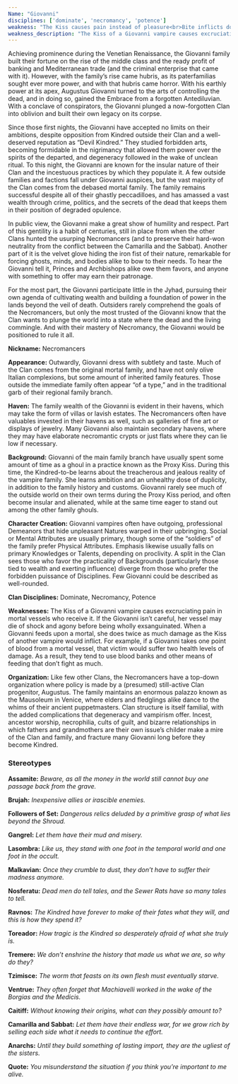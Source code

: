 ```yaml
---
Name: "Giovanni"
disciplines: ['dominate', 'necromancy', 'potence']
weakness: "The Kiss causes pain instead of pleasure<br>Bite inflicts double damage"
weakness_description: "The Kiss of a Giovanni vampire causes excruciating pain in mortal vessels who receive it. If the Giovanni isn’t careful, her vessel may die of shock and agony before being wholly exsanguinated. When a Giovanni feeds upon a mortal, she does twice as much damage as the Kiss of another vampire would inflict. For example, if a Giovanni takes one point of blood from a mortal vessel, that victim would suffer two health levels of damage. As a result, they tend to use blood banks and other means of feeding that don’t fight as much."
---
```


<p>Achieving prominence during the Venetian Renaissance, the Giovanni family built their fortune on the rise of the middle class and the ready profit of banking and Mediterranean trade (and the criminal enterprise that came with it). However, with the family’s rise came hubris, as its paterfamilias sought ever more power, and with that hubris came horror. With his earthly power at its apex, Augustus Giovanni turned to the arts of controlling the dead, and in doing so, gained the Embrace from a forgotten Antediluvian. With a conclave of conspirators, the Giovanni plunged a now-forgotten Clan into oblivion and built their own legacy on its corpse.</p><p>Since those first nights, the Giovanni have accepted no limits on their ambitions, despite opposition from Kindred outside their Clan and a well-deserved reputation as “Devil Kindred.” They studied forbidden arts, becoming formidable in the nigrimancy that allowed them power over the spirits of the departed, and degeneracy followed in the wake of unclean ritual. To this night, the Giovanni are known for the insular nature of their Clan and the incestuous practices by which they populate it. A few outside families and factions fall under Giovanni auspices, but the vast majority of the Clan comes from the debased mortal family. The family remains successful despite all of their ghastly peccadilloes, and has amassed a vast wealth through crime, politics, and the secrets of the dead that keeps them in their position of degraded opulence.</p><p>In public view, the Giovanni make a great show of humility and respect. Part of this gentility is a habit of centuries, still in place from when the other Clans hunted the usurping Necromancers (and to preserve their hard-won neutrality from the conflict between the Camarilla and the Sabbat). Another part of it is the velvet glove hiding the iron fist of their nature, remarkable for forcing ghosts, minds, and bodies alike to bow to their needs. To hear the Giovanni tell it, Princes and Archbishops alike owe them favors, and anyone with something to offer may earn their patronage.</p><p>For the most part, the Giovanni participate little in the Jyhad, pursuing their own agenda of cultivating wealth and building a foundation of power in the lands beyond the veil of death. Outsiders rarely comprehend the goals of the Necromancers, but only the most trusted of the Giovanni know that the Clan wants to plunge the world into a state where the dead and the living commingle. And with their mastery of Necromancy, the Giovanni would be positioned to rule it all.</p><p><b>Nickname:</b> Necromancers</p><p><b>Appearance:</b> Outwardly, Giovanni dress with subtlety and taste. Much of the Clan comes from the original mortal family, and have not only olive Italian complexions, but some amount of inherited family features. Those outside the immediate family often appear “of a type,” and in the traditional garb of their regional family branch.</p><p><b>Haven:</b> The family wealth of the Giovanni is evident in their havens, which may take the form of villas or lavish estates. The Necromancers often have valuables invested in their havens as well, such as galleries of fine art or displays of jewelry. Many Giovanni also maintain secondary havens, where they may have elaborate necromantic crypts or just flats where they can lie low if necessary.</p><p><b>Background:</b> Giovanni of the main family branch have usually spent some amount of time as a ghoul in a practice known as the Proxy Kiss. During this time, the Kindred-to-be learns about the treacherous and jealous reality of the vampire family. She learns ambition and an unhealthy dose of duplicity, in addition to the family history and customs. Giovanni rarely see much of the outside world on their own terms during the Proxy Kiss period, and often become insular and alienated, while at the same time eager to stand out among the other family ghouls.</p><p><b>Character Creation:</b> Giovanni vampires often have outgoing, professional Demeanors that hide unpleasant Natures warped in their upbringing. Social or Mental Attributes are usually primary, though some of the “soldiers” of the family prefer Physical Attributes. Emphasis likewise usually falls on primary Knowledges or Talents, depending on proclivity. A split in the Clan sees those who favor the practicality of Backgrounds (particularly those tied to wealth and exerting influence) diverge from those who prefer the forbidden puissance of Disciplines. Few Giovanni could be described as well-rounded.</p><p><b>Clan Disciplines:</b> Dominate, Necromancy, Potence</p><p><b>Weaknesses:</b> The Kiss of a Giovanni vampire causes excruciating pain in mortal vessels who receive it. If the Giovanni isn’t careful, her vessel may die of shock and agony before being wholly exsanguinated. When a Giovanni feeds upon a mortal, she does twice as much damage as the Kiss of another vampire would inflict. For example, if a Giovanni takes one point of blood from a mortal vessel, that victim would suffer two health levels of damage. As a result, they tend to use blood banks and other means of feeding that don’t fight as much.</p><p><b>Organization:</b> Like few other Clans, the Necromancers have a top-down organization where policy is made by a (presumed) still-active Clan progenitor, Augustus. The family maintains an enormous palazzo known as the Mausoleum in Venice, where elders and fledglings alike dance to the whims of their ancient puppetmasters. Clan structure is itself familial, with the added complications that degeneracy and vampirism offer. Incest, ancestor worship, necrophilia, cults of guilt, and bizarre relationships in which fathers and grandmothers are their own issue’s childer make a mire of the Clan and family, and fracture many Giovanni long before they become Kindred.</p><div class=ttlStereo><h3>Stereotypes</h3><p><b>Assamite:</b> <i>Beware, as all the money in the world still cannot buy one passage back from the grave.</i></p><p><b>Brujah:</b> <i>Inexpensive allies or irascible enemies.</i></p><p><b>Followers of Set:</b> <i>Dangerous relics deluded by a primitive grasp of what lies beyond the Shroud.</i></p><p><b>Gangrel:</b> <i>Let them have their mud and misery.</i></p><p><b>Lasombra:</b> <i>Like us, they stand with one foot in the temporal world and one foot in the occult.</i></p><p><b>Malkavian:</b> <i>Once they crumble to dust, they don’t have to suffer their madness anymore.</i></p><p><b>Nosferatu:</b> <i>Dead men do tell tales, and the Sewer Rats have so many tales to tell.</i></p><p><b>Ravnos:</b> <i>The Kindred have forever to make of their fates what they will, and this is how they spend it?</i></p><p><b>Toreador:</b> <i>How tragic is the Kindred so desperately afraid of what she truly is.</i></p><p><b>Tremere:</b> <i>We don’t enshrine the history that made us what we are, so why do they?</i></p><p><b>Tzimisce:</b> <i>The worm that feasts on its own flesh must eventually starve.</i></p><p><b>Ventrue:</b> <i>They often forget that Machiavelli worked in the wake of the Borgias and the Medicis.</i></p><p><b>Caitiff:</b> <i>Without knowing their origins, what can they possibly amount to?</i></p><p><b>Camarilla and Sabbat:</b> <i>Let them have their endless war, for we grow rich by selling each side what it needs to continue the effort.</i></p><p><b>Anarchs:</b> <i>Until they build something of lasting import, they are the ugliest of the sisters.</i></p></div><p class=ttlQuote><b>Quote:</b> <i>You misunderstand the situation if you think you’re important to me alive.</i></p>